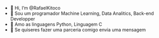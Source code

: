 - 👋 Hi, I’m @RafaelKitoco
- 👀 Sou um programador Machine Learning, Data Analitics, Back-end Developper
- 🌱 Amo as linguagens Python, Linguagem C
- 💞️ Se quiseres fazer uma parceria comigo envia uma mensagem
<!---
RafaelKitoco/RafaelKitoco is a ✨ special ✨ repository because its `README.md` (this file) appears on your GitHub profile.
You can click the Preview link to take a look at your changes.
--->
